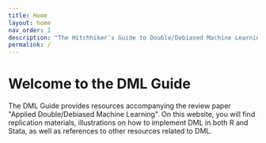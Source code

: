 ```yaml
---
title: Home
layout: home
nav_order: 1
description: "The Hitchhiker's Guide to Double/Debiased Machine Learning"
permalink: /
---
```


# Welcome to the DML Guide

The DML Guide provides resources accompanying the review paper "Applied Double/Debiased Machine Learning". On this website, you will find replication materials, illustrations on how to implement DML in both R and Stata, as well as references to other resources related to DML. 